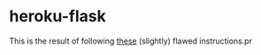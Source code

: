 heroku-flask
============

This is the result of following [these](http://virantha.com/2013/11/14/starting-a-simple-flask-app-with-heroku/) (slightly) flawed instructions.pr


